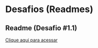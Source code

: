 # Desafios (Readmes)

## Readme (Desafio #1.1)
<a href="https://github.com/ccostarod/desafios-IUUL/tree/main/desafios/desafios-unid1/desafio%231.1#readme" target="_blank">Clique aqui para acessar</a>
